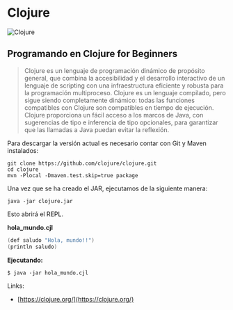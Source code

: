 # Clojure

![Clojure](https://1.bp.blogspot.com/-CKSrls_dpQA/VAMgfM2QqnI/AAAAAAAAAzA/JVKpg0qVnMYI0ksTDB2IOeH9JSvooidvQCPcBGAYYCw/s805/Clooj.jpg.jpg)

## Programando en Clojure for Beginners

> Clojure es un lenguaje de programación dinámico de propósito general, que combina la accesibilidad y el desarrollo interactivo de un lenguaje de scripting con una infraestructura eficiente y robusta para la programación multiproceso. Clojure es un lenguaje compilado, pero sigue siendo completamente dinámico: todas las funciones compatibles con Clojure son compatibles en tiempo de ejecución. Clojure proporciona un fácil acceso a los marcos de Java, con sugerencias de tipo e inferencia de tipo opcionales, para garantizar que las llamadas a Java puedan evitar la reflexión.

Para descargar la versión actual es necesario contar con Git y Maven instalados:

```
git clone https://github.com/clojure/clojure.git
cd clojure
mvn -Plocal -Dmaven.test.skip=true package
```

Una vez que se ha creado el JAR, ejecutamos de la siguiente manera:
```
java -jar clojure.jar
```
Esto abrirá el REPL.


**hola_mundo.cjl**
```java
(def saludo "Hola, mundo!!")
(println saludo)
```

**Ejecutando:**
```
$ java -jar hola_mundo.cjl
```


Links:
* [https://clojure.org/](https://clojure.org/)
